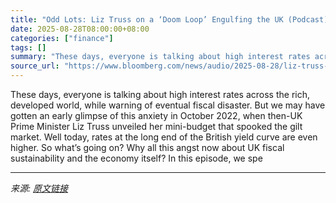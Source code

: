 ```yaml
---
title: "Odd Lots: Liz Truss on a ‘Doom Loop’ Engulfing the UK (Podcast)"
date: 2025-08-28T08:00:00+08:00
categories: ["finance"]
tags: []
summary: "These days, everyone is talking about high interest rates across the rich, developed world, while warning of eventual fiscal disaster. But we may have gotten an early glimpse of this anxiety in Octobe"
source_url: "https://www.bloomberg.com/news/audio/2025-08-28/liz-truss-on-a-doom-loop-engulfing-the-uk-podcast"
---
```


These days, everyone is talking about high interest rates across the rich, developed world, while warning of eventual fiscal disaster. But we may have gotten an early glimpse of this anxiety in October 2022, when then-UK Prime Minister Liz Truss unveiled her mini-budget that spooked the gilt market. Well today, rates at the long end of the British yield curve are even higher. So what’s going on? Why all this angst now about UK fiscal sustainability and the economy itself? In this episode, we spe

---

*来源: [原文链接](https://www.bloomberg.com/news/audio/2025-08-28/liz-truss-on-a-doom-loop-engulfing-the-uk-podcast)*
